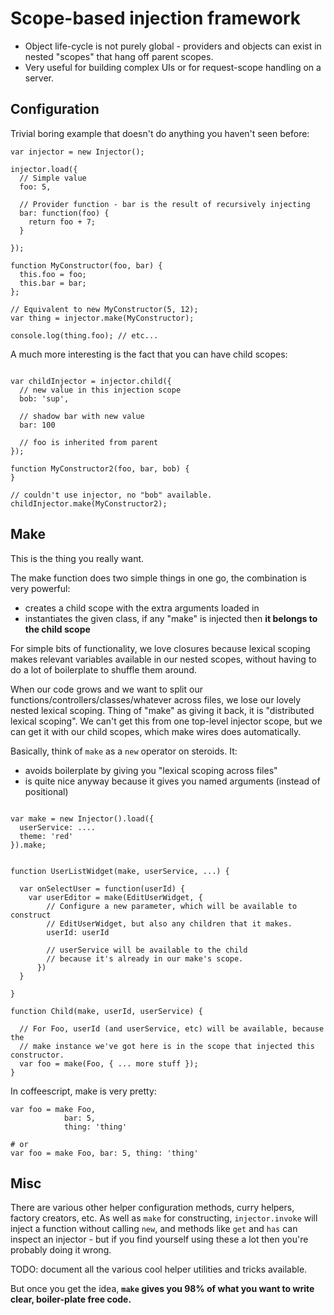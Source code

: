 Scope-based injection framework
===============================

- Object life-cycle is not purely global - providers and objects can exist in nested "scopes" that hang off parent scopes.
- Very useful for building complex UIs or for request-scope handling on a server.

Configuration
-------------

Trivial boring example that doesn't do anything you haven't seen before:

```
var injector = new Injector();

injector.load({
  // Simple value
  foo: 5,

  // Provider function - bar is the result of recursively injecting
  bar: function(foo) {
    return foo + 7;
  }

});

function MyConstructor(foo, bar) {
  this.foo = foo;
  this.bar = bar;
};

// Equivalent to new MyConstructor(5, 12);
var thing = injector.make(MyConstructor);

console.log(thing.foo); // etc...

```

A much more interesting is the fact that you can have child scopes:

```

var childInjector = injector.child({ 
  // new value in this injection scope
  bob: 'sup',

  // shadow bar with new value
  bar: 100 

  // foo is inherited from parent
});

function MyConstructor2(foo, bar, bob) {
}

// couldn't use injector, no "bob" available.
childInjector.make(MyConstructor2);

```

Make
----

This is the thing you really want.

The make function does two simple things in one go, the combination is very powerful:
- creates a child scope with the extra arguments loaded in
- instantiates the given class, if any "make" is injected then **it belongs to the child scope**

For simple bits of functionality, we love closures because lexical scoping makes relevant
variables available in our nested scopes, without having to do a lot of boilerplate to
shuffle them around.

When our code grows and we want to split our functions/controllers/classes/whatever across
files, we lose our lovely nested lexical scoping.  Thing of "make" as giving it back,
it is "distributed lexical scoping".  We can't get this from one top-level injector scope,
but we can get it with our child scopes, which make wires does automatically.

Basically, think of `make` as a `new` operator on steroids.  It:
- avoids boilerplate by giving you "lexical scoping across files"
- is quite nice anyway because it gives you named arguments (instead of positional)

```

var make = new Injector().load({
  userService: ....
  theme: 'red'
}).make;


function UserListWidget(make, userService, ...) {

  var onSelectUser = function(userId) {
    var userEditor = make(EditUserWidget, {
        // Configure a new parameter, which will be available to construct
        // EditUserWidget, but also any children that it makes.
        userId: userId

        // userService will be available to the child
        // because it's already in our make's scope.
      })
  }

}

function Child(make, userId, userService) {

  // For Foo, userId (and userService, etc) will be available, because the
  // make instance we've got here is in the scope that injected this constructor.
  var foo = make(Foo, { ... more stuff });
}

```

In coffeescript, make is very pretty:

```
var foo = make Foo,
            bar: 5,
            thing: 'thing'
            
# or
var foo = make Foo, bar: 5, thing: 'thing'
```


Misc
----

There are various other helper configuration methods, curry helpers, factory creators, etc.
As well as `make` for constructing, `injector.invoke` will inject a function without calling `new`,
and methods like `get` and `has` can inspect an injector - but if you find yourself using these
a lot then you're probably doing it wrong.

TODO: document all the various cool helper utilities and tricks available.

But once you get the idea, **`make` gives you 98% of what you want to write clear, boiler-plate free code.**


